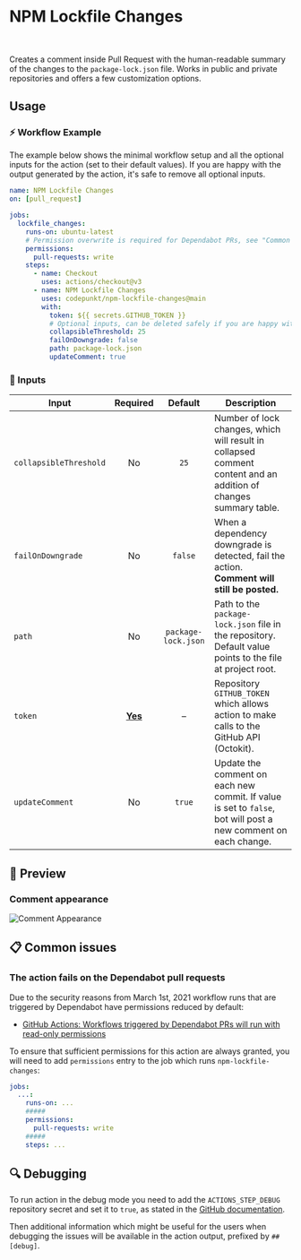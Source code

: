 # NPM Lockfile Changes

[<sub><img src="https://git.io/J38HP" height="16" /></sub>](#) [<sub><img src="https://git.io/J38dY" height="16" /></sub>](#) [<sub><img src="https://git.io/J38ds" height="16" /></sub>](#) [<sub><img src="https://git.io/J38dt" height="16" /></sub>](#)

Creates a comment inside Pull Request with the human-readable summary of the changes to the `package-lock.json` file. Works in public and private repositories and offers a few customization options.

## Usage

### ⚡️ Workflow Example

The example below shows the minimal workflow setup and all the optional inputs for the action (set to their default values). If you are happy with the output generated by the action, it's safe to remove all optional inputs.

```yml
name: NPM Lockfile Changes
on: [pull_request]

jobs:
  lockfile_changes:
    runs-on: ubuntu-latest
    # Permission overwrite is required for Dependabot PRs, see "Common issues" below.
    permissions:
      pull-requests: write
    steps:
      - name: Checkout
        uses: actions/checkout@v3
      - name: NPM Lockfile Changes
        uses: codepunkt/npm-lockfile-changes@main
        with:
          token: ${{ secrets.GITHUB_TOKEN }}
          # Optional inputs, can be deleted safely if you are happy with default values.
          collapsibleThreshold: 25
          failOnDowngrade: false
          path: package-lock.json
          updateComment: true
```

### 🔌 Inputs

| Input                  |      Required      |       Default       | Description                                                                                                      |
| ---------------------- | :----------------: | :-----------------: | ---------------------------------------------------------------------------------------------------------------- |
| `collapsibleThreshold` |         No         |        `25`         | Number of lock changes, which will result in collapsed comment content and an addition of changes summary table. |
| `failOnDowngrade`      |         No         |       `false`       | When a dependency downgrade is detected, fail the action. **Comment will still be posted.**                      |
| `path`                 |         No         | `package-lock.json` | Path to the `package-lock.json` file in the repository. Default value points to the file at project root.        |
| `token`                | <ins>**Yes**</ins> |          –          | Repository `GITHUB_TOKEN` which allows action to make calls to the GitHub API (Octokit).                         |
| `updateComment`        |         No         |       `true`        | Update the comment on each new commit. If value is set to `false`, bot will post a new comment on each change.   |

## 📸 Preview

### Comment appearance

![Comment Appearance](https://github.com/codepunkt/npm-lockfile-changes/blob/main/.github/images/npm-lockfile-changes.png?raw=true)

## 📋 Common issues

### The action fails on the Dependabot pull requests

Due to the security reasons from March 1st, 2021 workflow runs that are triggered by Dependabot have permissions reduced by default:

- [GitHub Actions: Workflows triggered by Dependabot PRs will run with read-only permissions](https://github.blog/changelog/2021-02-19-github-actions-workflows-triggered-by-dependabot-prs-will-run-with-read-only-permissions/)

To ensure that sufficient permissions for this action are always granted, you will need to add `permissions` entry to the job which runs `npm-lockfile-changes`:

```yml
jobs:
  ...:
    runs-on: ...
    #####
    permissions:
      pull-requests: write
    #####
    steps: ...
```

## 🔍️ Debugging

To run action in the debug mode you need to add the `ACTIONS_STEP_DEBUG` repository secret and set it to `true`, as stated in the [GitHub documentation](https://docs.github.com/en/actions/managing-workflow-runs/enabling-debug-logging#enabling-step-debug-logging).

Then additional information which might be useful for the users when debugging the issues will be available in the action output, prefixed by `##[debug]`.
